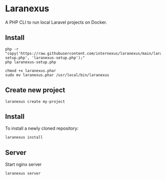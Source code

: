 # Laranexus
A PHP CLI to run local Laravel projects on Docker.
## Install
```
php -r "copy('https://raw.githubusercontent.com/internexus/laranexus/main/laranexus-setup.php', 'laranexus-setup.php');"
php laranexus-setup.php
```

```
chmod +x laranexus.phar
sudo mv laranexus.phar /usr/local/bin/laranexus
```
## Create new project
```
laranexus create my-project
```

## Install
To install a newly cloned repository:

```
laranexus install
```

## Server
Start nginx server
```
laranexus server
```
